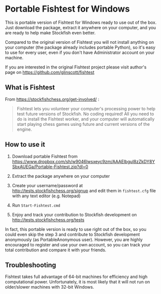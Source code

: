 Portable Fishtest for Windows
=============================

This is portable version of Fishtest for Windows ready to use out of the box. Just download the package, extract it anywhere on your computer, and you are ready to help make Stockfish even better.

Compared to the original version of Fishtest you will not install anything on your computer (the package already includes portable Python), so it's easy to use for every user, even if you don't have Administrator account on your machine.

If you are interested in the original Fishtest project please visit author's page on https://github.com/glinscott/fishtest


What is Fishtest
----------------

From https://stockfishchess.org/get-involved/ :
>Fishtest lets you volunteer your computer's processing power to help test future versions of Stockfish. No coding required! All you need to do is install the Fishtest worker, and your computer will automatically start playing chess games using future and current versions of the engine.


How to use it
-------------

1) Download portable Fishtest from https://www.dropbox.com/sh/w9046lwsxeyc9zm/AAAElbguI8zZkDY8YSbxAUEGa/Portable-Fishtest.zip?dl=0

2) Extract the package anywhere on your computer

3) Create your username/password at http://tests.stockfishchess.org/signup and edit them in `fishtest.cfg` file with any text editor (e.g. Notepad)

4) Run `Start-Fishtest.cmd`

5) Enjoy and track your contribution to Stockfish development on http://tests.stockfishchess.org/tests

In fact, this portable version is ready to use right out of the box, so you could even skip the step 3 and contribute to Stockfish development anonymously (as PortableAnonymous user). However, you are highly encouraged to register and use your own account, so you can track your total contribution and compare it with your friends.


Troubleshooting
---------------

Fishtest takes full advantage of 64-bit machines for efficiency and high computational power. Unfortunately, it is most likely that it will not run on older/slower machines with 32-bit Windows.
